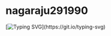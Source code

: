 # nagaraju291990

[![Typing SVG](https://readme-typing-svg.demolab.com/?lines=Hello+there+👋;Thanks+for+stopping+by;+Nice+to+meet+you.)](https://git.io/typing-svg)
